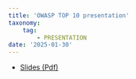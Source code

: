 ```yaml
---
title: 'OWASP TOP 10 presentation'
taxonomy:
    tag:
        - PRESENTATION
date: '2025-01-30'
---
```


- [Slides (Pdf)](./OWASP.pdf)